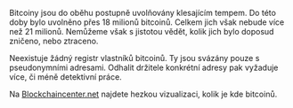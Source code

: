 Bitcoiny jsou do oběhu postupně uvolňovány klesajícím tempem. Do této doby bylo uvolněno přes 18 milionů bitcoinů. Celkem jich však nebude více než 21 milionů. Nemůžeme však s jistotou vědět, kolik jich bylo doposud zničeno, nebo ztraceno. 

Neexistuje žádný registr vlastníků bitcoinů. Ty jsou svázány pouze s pseudonymními adresami. Odhalit držitele konkrétní adresy pak vyžaduje více, či méně detektivní práce.

Na [Blockchaincenter.net](https://www.blockchaincenter.net/bitcoin-supply/) najdete hezkou vizualizaci, kolik je kde bitcoinů.